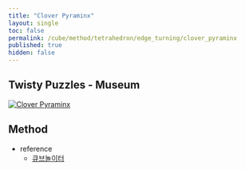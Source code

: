 ```yaml
---
title: "Clover Pyraminx"
layout: single
toc: false
permalink: /cube/method/tetrahedron/edge_turning/clover_pyraminx
published: true
hidden: false
---
```


<head>
  <base target="_blank">
</head>



## Twisty Puzzles - Museum

<a href="https://twistypuzzles.com/app/museum/museum_showitem.php?pkey=7135">
  <img alt="Clover Pyraminx" src="https://twistypuzzles.com/museum/large/07135-08.jpg">
</a>



## Method

- reference
  - [큐브놀이터](https://youtu.be/85_Zb7q5K70)
